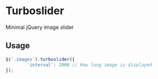 # Turboslider
Minimal jQuery image slider
## Usage
```javascript
$('.images').turboslider({
        'interval': 2000 // How long image is displayed
});
```
